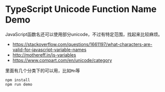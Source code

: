 TypeScript Unicode Function Name Demo
===========================

JavaScript函数名还可以使用部分unicode，不过有特定范围，找起来比较麻烦。

- https://stackoverflow.com/questions/1661197/what-characters-are-valid-for-javascript-variable-names
- http://mothereff.in/js-variables
- https://www.compart.com/en/unicode/category

里面有几个分类下的可以用，比如`Mn`等


```
npm install
npm run demo
```

